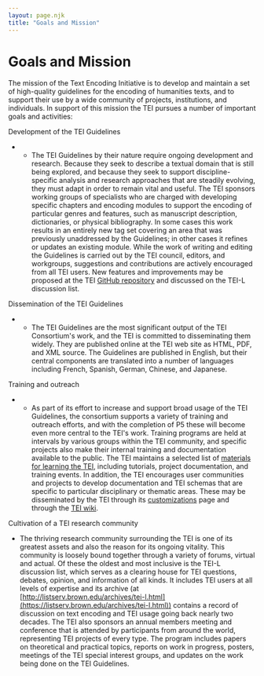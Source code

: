 ```yaml
---
layout: page.njk
title: "Goals and Mission"
---
```

# Goals and Mission



 The mission of the Text Encoding Initiative is to develop and maintain a set of high-quality
 guidelines for the encoding of humanities texts, and to support their use by a wide
 community of projects, institutions, and individuals. In support of this mission the
 TEI pursues a number of important goals and activities:
 
 Development of the TEI Guidelines
* + The TEI Guidelines by their nature require ongoing development and research. Because
	 they seek to describe a textual domain that is still being explored, and because they
	 seek to support discipline-specific analysis and research approaches that are steadily
	 evolving, they must adapt in order to remain vital and useful. The TEI sponsors working
	 groups of specialists who are charged with developing specific chapters and encoding
	 modules to support the encoding of particular genres and features, such as manuscript
	 description, dictionaries, or physical bibliography. In some cases this work results
	 in an entirely new tag set covering an area that was previously unaddressed by the
	 Guidelines; in other cases it refines or updates an existing module. While the work
	 of writing and editing the Guidelines is carried out by the TEI council, editors,
	 and workgroups, suggestions and contributions are actively encouraged from all TEI
	 users. New features and improvements may be proposed at the TEI [GitHub repository](https://github.com/TEIC/TEI/) and discussed on the TEI-L discussion list.


Dissemination of the TEI Guidelines
* + The TEI Guidelines are the most significant output of the TEI Consortium's work, and
	 the TEI is committed to disseminating them widely. They are published online at the
	 TEI web site as HTML, PDF, and XML source. The Guidelines are published in English,
	 but their central components are translated into a number of languages including French,
	 Spanish, German, Chinese, and Japanese.


Training and outreach
* + As part of its effort to increase and support broad usage of the TEI Guidelines, the
	 consortium supports a variety of training and outreach efforts, and with the completion
	 of P5 these will become even more central to the TEI's work. Training programs are
	 held at intervals by various groups within the TEI community, and specific projects
	 also make their internal training and documentation available to the public. The TEI
	 maintains a selected list of [materials for learning the TEI](../Support/Learn/), including tutorials, project documentation, and training events. In addition, the
	 TEI encourages user communities and projects to develop documentation and TEI schemas
	 that are specific to particular disciplinary or thematic areas. These may be disseminated
	 by the TEI through its [customizations](../Guidelines/Customization/) page and through the [TEI wiki](/wiki/index.php/Category:Customization).


Cultivation of a TEI research community
* The thriving research community surrounding the TEI is one of its greatest assets
 and also the reason for its ongoing vitality. This community is loosely bound together
 through a variety of forums, virtual and actual. Of these the oldest and most inclusive
 is the TEI-L discussion list, which serves as a clearing house for TEI questions,
 debates, opinion, and information of all kinds. It includes TEI users at all levels
 of expertise and its archive (at [http://listserv.brown.edu/archives/tei-l.html](https://listserv.brown.edu/archives/tei-l.html)) contains a record of discussion on text encoding and TEI usage going back nearly
 two decades. The TEI also sponsors an annual members meeting and conference that is
 attended by participants from around the world, representing TEI projects of every
 type. The program includes papers on theoretical and practical topics, reports on
 work in progress, posters, meetings of the TEI special interest groups, and updates
 on the work being done on the TEI Guidelines.


  
